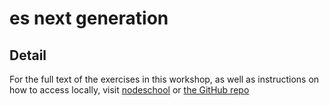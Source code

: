 # es next generation

## Detail

For the full text of the exercises in this workshop, as well as instructions
on how to access locally, visit [nodeschool](https://nodeschool.io) or
[the GitHub repo](https://github.com/jesstelford/esnext-generation)
